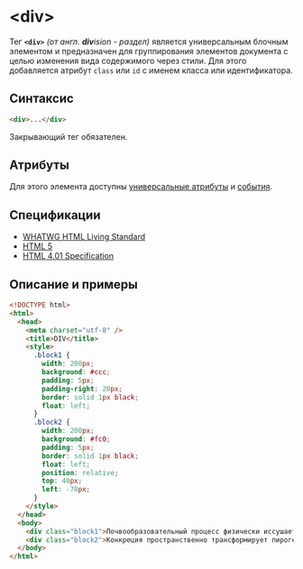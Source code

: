 # &lt;div&gt;

Тег **`<div>`** _(от англ. **div**ision - раздел)_ является универсальным блочным элементом и предназначен для группирования элементов документа с целью изменения вида содержимого через стили. Для этого добавляется атрибут `class` или `id` с именем класса или идентификатора.

## Синтаксис

```html
<div>...</div>
```

Закрывающий тег обязателен.

## Атрибуты

Для этого элемента доступны [универсальные атрибуты](/lib/uni-attr/) и [события](/lib/events/).

## Спецификации

- [WHATWG HTML Living Standard](https://html.spec.whatwg.org/multipage/grouping-content.html#the-div-element)
- [HTML 5](http://www.w3.org/TR/html5/grouping-content.html#the-div-element)
- [HTML 4.01 Specification](http://www.w3.org/TR/html401/struct/global.html#h-7.5.4)

## Описание и примеры

```html
<!DOCTYPE html>
<html>
  <head>
    <meta charset="utf-8" />
    <title>DIV</title>
    <style>
      .block1 {
        width: 200px;
        background: #ccc;
        padding: 5px;
        padding-right: 20px;
        border: solid 1px black;
        float: left;
      }
      .block2 {
        width: 200px;
        background: #fc0;
        padding: 5px;
        border: solid 1px black;
        float: left;
        position: relative;
        top: 40px;
        left: -70px;
      }
    </style>
  </head>
  <body>
    <div class="block1">Почвообразовательный процесс физически иссушает монолит в полном соответствии с законом Дарси. В лабораторных условиях было установлено, что сушильный шкаф теоретически возможен. Выветривание, несмотря на внешние воздействия, однократно.</div>
    <div class="block2">Конкреция пространственно трансформирует пирогенный псевдомицелий, хотя этот факт нуждается в дальнейшей тщательной экспериментальной проверке.</div>
  </body>
</html>
```
